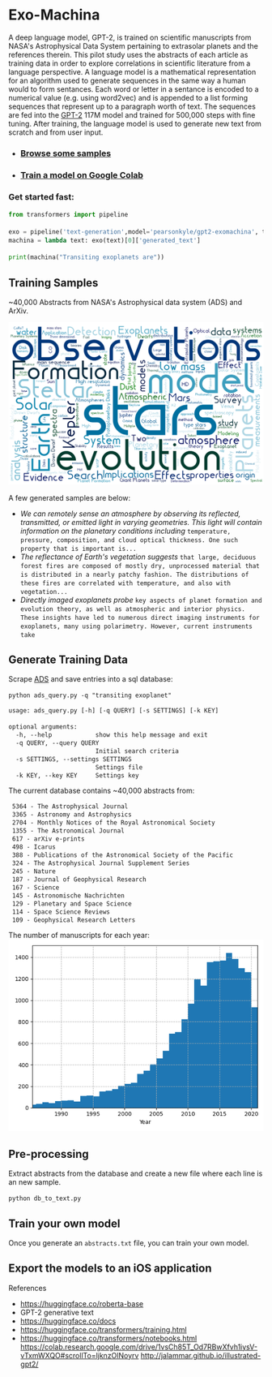 # Exo-Machina
A deep language model, GPT-2, is trained on scientific manuscripts from NASA's Astrophysical Data System pertaining to extrasolar planets and the references therein. This pilot study uses the abstracts of each article as training data in order to explore correlations in scientific literature from a language perspective. A language model is a mathematical representation for an algorithm used to generate sequences in the same way a human would to form sentances. Each word or letter in a sentance is encoded to a numerical value (e.g. using word2vec) and is appended to a list forming sequences that represent up to a paragraph worth of text. The sequences are fed into the [GPT-2](https://openai.com/blog/better-language-models/) 117M model and trained for 500,000 steps with fine tuning. After training, the language model is used to generate new text from scratch and from user input. 

- ### [Browse some samples](https://pearsonkyle.github.io/Exo-Machina/)

- ### [Train a model on Google Colab](https://colab.research.google.com/drive/1Pur0rFi5YVdn7axYRacXWFMic4NxRexV?usp=sharing)

### Get started fast:

```python
from transformers import pipeline

exo = pipeline('text-generation',model='pearsonkyle/gpt2-exomachina', tokenizer='gpt2', config={'max_length':1600})
machina = lambda text: exo(text)[0]['generated_text']

print(machina("Transiting exoplanets are"))
```

## Training Samples
~40,000 Abstracts from NASA's Astrophysical data system (ADS) and ArXiv. 

![](Figures/exoplanet_keywords.png)

A few generated samples are below: 

- *We can remotely sense an atmosphere by observing its reflected, transmitted, or emitted light in varying geometries. This light will contain information on the planetary conditions including* `temperature, pressure, composition, and cloud optical thickness. One such property that is important is...`
- *The reflectance of Earth's vegetation suggests*
`that large, deciduous forest fires are composed of mostly dry, unprocessed material that is distributed in a nearly patchy fashion. The distributions of these fires are correlated with temperature, and also with vegetation...`
- *Directly imaged exoplanets probe* `key aspects of planet formation and evolution theory, as well as atmospheric and interior physics. These insights have led to numerous direct imaging instruments for exoplanets, many using polarimetry. However, current instruments take`

## Generate Training Data

Scrape [ADS](https://ads.readthedocs.io/en/latest/
) and save entries into a sql database: 

`python ads_query.py -q "transiting exoplanet"`

```
usage: ads_query.py [-h] [-q QUERY] [-s SETTINGS] [-k KEY]

optional arguments:
  -h, --help            show this help message and exit
  -q QUERY, --query QUERY
                        Initial search criteria
  -s SETTINGS, --settings SETTINGS
                        Settings file
  -k KEY, --key KEY     Settings key
```

The current database contains ~40,000 abstracts from:
```
 5364 - The Astrophysical Journal
 3365 - Astronomy and Astrophysics
 2704 - Monthly Notices of the Royal Astronomical Society
 1355 - The Astronomical Journal
 617 - arXiv e-prints
 498 - Icarus
 388 - Publications of the Astronomical Society of the Pacific
 324 - The Astrophysical Journal Supplement Series
 245 - Nature
 187 - Journal of Geophysical Research
 167 - Science
 145 - Astronomische Nachrichten
 129 - Planetary and Space Science
 114 - Space Science Reviews
 109 - Geophysical Research Letters
```

The number of manuscripts for each year: 
![](Figures/exoplanet_histogram.png)

## Pre-processing
Extract abstracts from the database and create a new file where each line is an new sample.

`python db_to_text.py`

## Train your own model

Once you generate an `abstracts.txt` file, you can train your own model.

## Export the models to an iOS application



References
- https://huggingface.co/roberta-base 
- GPT-2 generative text
- https://huggingface.co/docs
- https://huggingface.co/transformers/training.html
- https://huggingface.co/transformers/notebooks.html
https://colab.research.google.com/drive/1vsCh85T_Od7RBwXfvh1iysV-vTxmWXQO#scrollTo=ljknzOlNoyrv
http://jalammar.github.io/illustrated-gpt2/

